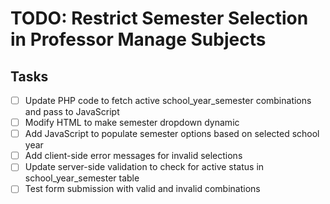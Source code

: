 # TODO: Restrict Semester Selection in Professor Manage Subjects

## Tasks
- [ ] Update PHP code to fetch active school_year_semester combinations and pass to JavaScript
- [ ] Modify HTML to make semester dropdown dynamic
- [ ] Add JavaScript to populate semester options based on selected school year
- [ ] Add client-side error messages for invalid selections
- [ ] Update server-side validation to check for active status in school_year_semester table
- [ ] Test form submission with valid and invalid combinations
